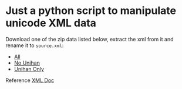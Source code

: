 # Just a python script to manipulate unicode XML data

Download one of the zip data listed below, extract the xml from it and rename it to `source.xml`:

- [All](https://www.unicode.org/Public/13.0.0/ucdxml/ucd.all.grouped.zip)
- [No Unihan](https://www.unicode.org/Public/13.0.0/ucdxml/ucd.nounihan.grouped.zip)
- [Unihan Only](https://www.unicode.org/Public/13.0.0/ucdxml/ucd.unihan.grouped.zip)

Reference [XML Doc](https://www.unicode.org/reports/tr42/)
